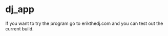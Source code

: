 # dj_app

If you want to try the program go to erikthedj.com and you can test out the current build.
